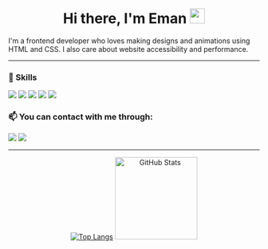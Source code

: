 <h1 align=center> Hi there, I'm Eman <img src="https://raw.githubusercontent.com/iampavangandhi/iampavangandhi/master/gifs/Hi.gif" width="30px"></h1>

I'm a frontend developer who loves making designs and animations using HTML and CSS. I also care about website accessibility and performance.

<hr> 

### 🎯 Skills

<span>
  <img src="https://img.shields.io/badge/HTML5-E34F26?style=for-the-badge&logo=html5&logoColor=white">
  <img src="https://img.shields.io/badge/CSS3-1572B6?style=for-the-badge&logo=css3&logoColor=white">
  <img src="https://img.shields.io/badge/JavaScript-323330?style=for-the-badge&logo=javascript&logoColor=F7DF1E">
  <img src="https://img.shields.io/badge/GIT-E44C30?style=for-the-badge&logo=git&logoColor=white">
  <img src="https://img.shields.io/badge/Visual_Studio_Code-0078D4?style=for-the-badge&logo=visual%20studio%20code&logoColor=white">
</span>

### 📫 You can contact with me through: 
<a href="https://www.linkedin.com/in/eman-mahmoud-a219851a0/" target="_blank"><img src="https://img.shields.io/badge/-LinkedIn-%230077B5?style=for-the-badge&logo=linkedin&logoColor=white" target="_blank"></a> 
<a target="_blank" href="https://twitter.com/_eman_mahmoud"><img src="https://img.shields.io/badge/-Twitter-1DA1F2?style=for-the-badge&logo=Twitter&logoColor=white"></img></a>

<hr>

<div align=center>

  [![Top Langs](https://github-readme-stats.vercel.app/api/top-langs/?username=EmanMahm0ud&layout=compact&bg_color=90,111,333&title_color=fff&text_color=fff)](https://github.com/anuraghazra/github-readme-stats)  <img height=165 src="https://github-readme-streak-stats.herokuapp.com/?user=EmanMahm0ud&theme=dark" alt="GitHub Stats"/> 
 
</div>


<!--
**EmanMahm0ud/EmanMahm0ud** is a ✨ _special_ ✨ repository because its `README.md` (this file) appears on your GitHub profile.

Here are some ideas to get you started:

- 🔭 I’m currently working on ...
- 🌱 I’m currently learning ...
- 👯 I’m looking to collaborate on ...
- 🤔 I’m looking for help with ...
- 💬 Ask me about ...
- 📫 How to reach me: ...
- 😄 Pronouns: ...
- ⚡ Fun fact: ...
-->
